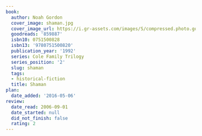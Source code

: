 ```yaml
---
book:
  author: Noah Gordon
  cover_image: shaman.jpg
  cover_image_url: https://i.gr-assets.com/images/S/compressed.photo.goodreads.com/books/1440903876l/859887._SY475_.jpg
  goodreads: '859887'
  isbn10: 0751500828
  isbn13: '9780751500820'
  publication_year: '1992'
  series: Cole Family Trilogy
  series_position: '2'
  slug: shaman
  tags:
  - historical-fiction
  title: Shaman
plan:
  date_added: '2016-05-06'
review:
  date_read: 2006-09-01
  date_started: null
  did_not_finish: false
  rating: 2
---
```

